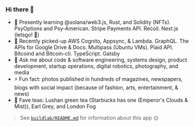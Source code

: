 ### Hi there 👋

- 🌱 Presently learning @solana/web3.js, Rust, and Solidity (NFTs). PsyOptions and Psy-American. Stripe Payments API. Recoil. Next.js (letsgo! 🚀)
- 🌳 Recently picked-up AWS Cognito, Appsync, & Lambda. GraphQL. The APIs for Google Drive & Docs. Multipass (Ubuntu VMs). Plaid API. Bitcoind and Bitcoin-cli. TypeScript. Gatsby
- 💬 Ask me about code & software engineering, systems design, product development, startup operations, digital robotics, photography, and media
- ⚡ Fun fact: photos published in hundreds of magazines, newspapers, blogs with social impact (because of fashion, arts, entertainment, & news)
- 🍵 Fave teas: Lushan green tea (Starbucks has one (Emperor's Clouds & Mist)), Earl Grey, and London Fog

> See [`buildlab/README.md`](https://github.com/jasonhargrove/jasonhargrove/blob/main/buildlab/README.md) for information about this app 🌞
